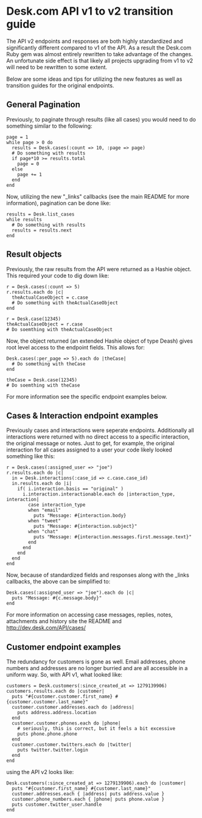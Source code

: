 Desk.com API v1 to v2 transition guide
======================================

The API v2 endpoints and responses are both highly standardized and
significantly different compared to v1 of the API. As a result the Desk.com Ruby
gem was almost entirely rewritten to take advantage of the changes. An
unfortunate side effect is that likely all projects upgrading from v1 to v2 will
need to be rewritten to some extent.

Below are some ideas and tips for utilizing the new features as well as
transition guides for the original endpoints.

General Pagination
------------------

Previously, to paginate through results (like all cases) you would need to do
something similar to the following:

    page = 1
    while page > 0 do
      results = Desk.cases(:count => 10, :page => page)
      # Do something with results
      if page*10 >= results.total
        page = 0
      else
        page += 1
      end
    end

Now, utilizing the new "\_links" callbacks (see the main README for more
information), pagination can be done like:

    results = Desk.list_cases
    while results
      # Do something with results
      results = results.next
    end

Result objects
--------------

Previously, the raw results from the API were returned as a Hashie object. This
required your code to dig down like:

    r = Desk.cases(:count => 5)
    r.results.each do |c|
      theActualCaseObject = c.case
      # Do something with theActualCaseObject
    end

    r = Desk.case(12345)
    theActualCaseObject = r.case
    # Do soemthing with theActualCaseObject

Now, the object returned (an extended Hashie object of type Deash) gives root
level access to the endpoint fields. This allows for:

    Desk.cases(:per_page => 5).each do |theCase|
      # Do something with theCase
    end

    theCase = Desk.case(12345)
    # Do soemthing with theCase

For more information see the specific endpoint examples below.

Cases & Interaction endpoint examples
-------------------------------------

Previously cases and interactions were seperate endpoints. Additionally all
interactions were returned with no direct access to a specific interaction, the
original message or notes. Just to get, for example, the original interaction
for all cases assigned to a user your code likely looked something like this:

    r = Desk.cases(:assigned_user => "joe")
    r.results.each do |c|
      in = Desk.interactions(:case_id => c.case.case_id)
      in.results.each do |i|
        if( i.interaction.basis == "original" )
          i.interaction.interactionable.each do |interaction_type, interaction|
            case interaction_type
            when "email"
              puts "Message: #{interaction.body}
            when "tweet"
              puts "Message: #{interaction.subject}"
            when "chat"
              puts "Message: #{interaction.messages.first.message.text}"
            end
          end
        end
      end
    end

Now, because of standardized fields and responses along with the _links
callbacks, the above can be simplified to:

    Desk.cases(:assigned_user => "joe").each do |c|
      puts "Message: #{c.message.body}"
    end

For more information on accessing case messages, replies, notes, attachments and
history site the README and http://dev.desk.com/API/cases/

Customer endpoint examples
--------------------------

The redundancy for customers is gone as well. Email addresses, phone numbers and
addresses are no longer burried and are all accessible in a uniform way. So, with
API v1, what looked like:

    customers = Desk.customers(:since_created_at => 1279139906)
    customers.results.each do |customer|
      puts "#{customer.customer.first_name} #{customer.customer.last_name}"
      customer.customer.addresses.each do |address|
        puts address.address.location
      end
      customer.customer.phones.each do |phone|
        # seriously, this is correct, but it feels a bit excessive
        puts phone.phone.phone
      end
      customer.customer.twitters.each do |twitter|
        puts twitter.twitter.login
      end
    end

using the API v2 looks like:

    Desk.customers(:since_created_at => 1279139906).each do |customer|
      puts "#{customer.first_name} #{customer.last_name}"
      customer.addresses.each { |address| puts address.value }
      customer.phone_numbers.each { |phone| puts phone.value }
      puts customer.twitter_user.handle
    end
